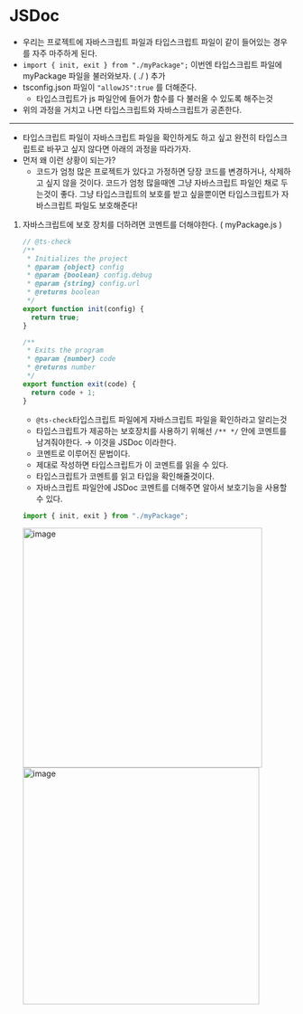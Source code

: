 # JSDoc

- 우리는 프로젝트에 자바스크립트 파일과 타입스크립트 파일이 같이 들어있는 경우를 자주 마주하게 된다.
- `import { init, exit } from "./myPackage";` 이번엔 타입스크립트 파일에 myPackage 파일을 불러와보자. ( ./ ) 추가
- tsconfig.json 파일이 `"allowJS":true` 를 더해준다.
  - 타입스크립트가 js 파일안에 들어가 함수를 다 불러올 수 있도록 해주는것
- 위의 과정을 거치고 나면 타입스크립트와 자바스크립트가 공존한다.

---

- 타입스크립트 파일이 자바스크립트 파일을 확인하게도 하고 싶고 완전히 타입스크립트로 바꾸고 싶지 않다면 아래의 과정을 따라가자.
- 먼저 왜 이런 상황이 되는가?
  - 코드가 엄청 많은 프로젝트가 있다고 가정하면 당장 코드를 변경하거나, 삭제하고 싶지 않을 것이다. 코드가 엄청 많을때엔 그냥 자바스크립트 파일인 채로 두는것이 좋다. 그냥 타입스크립트의 보호를 받고 싶을뿐이면 타입스크립트가 자바스크립트 파일도 보호해준다!

1. 자바스크립트에 보호 장치를 더하려면 코멘트를 더해야한다. ( myPackage.js )

   ```jsx
   // @ts-check
   /**
    * Initializes the project
    * @param {object} config
    * @param {boolean} config.debug
    * @param {string} config.url
    * @returns boolean
    */
   export function init(config) {
     return true;
   }

   /**
    * Exits the program
    * @param {number} code
    * @returns number
    */
   export function exit(code) {
     return code + 1;
   }
   ```

   - `@ts-check`타입스크립트 파일에게 자바스크립트 파일을 확인하라고 알리는것
   - 타입스크립트가 제공하는 보호장치를 사용하기 위해선 `/** */` 안에 코멘트를 남겨줘야한다. → 이것을 JSDoc 이라한다.
   - 코멘트로 이루어진 문법이다.
   - 제대로 작성하면 타입스크립트가 이 코멘트를 읽을 수 있다.
   - 타입스크립트가 코멘트를 읽고 타입을 확인해줄것이다.
   - 자바스크립트 파일안에 JSDoc 코멘트를 더해주면 알아서 보호기능을 사용할 수 있다.

   ```jsx
   import { init, exit } from "./myPackage";
   ```

   <img width="424" alt="image" src="https://user-images.githubusercontent.com/82592845/168304685-6853d34b-b265-45d9-86b0-9ac1d7117494.png">

   <img width="419" alt="image" src="https://user-images.githubusercontent.com/82592845/168304721-8861487e-4b8f-4472-940e-1291e6f57a57.png">
